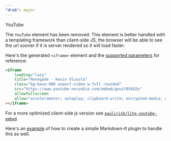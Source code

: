 ```yaml
---
"drab": major
---
```


YouTube

The `YouTube` element has been removed. This element is better handled with a templating framework than client-side JS, the browser will be able to see the url sooner if it is server rendered so it will load faster.

Here's the generated `<iframe>` element and the [supported parameters](https://developers.google.com/youtube/player_parameters#Parameters) for reference:

```html
<iframe
	loading="lazy"
	title="Renegade - Kevin Olusola"
	class="bg-base-900 aspect-video w-full rounded"
	src="https://www.youtube-nocookie.com/embed/gouiY85kD2o"
	allowfullscreen
	allow="accelerometer; autoplay; clipboard-write; encrypted-media; gyroscope; picture-in-picture"
></iframe>
```

For a more optimized client-side js version see [`paulirish/lite-youtube-embed`](https://github.com/paulirish/lite-youtube-embed).

Here's an [example](https://github.com/rossrobino/blog/blob/main/src/lib/youtube-it.ts) of how to create a simple Markdown-It plugin to handle this as well.
